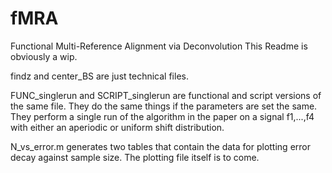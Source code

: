 # fMRA
Functional Multi-Reference Alignment via Deconvolution
This Readme is obviously a wip.

findz and center_BS are just technical files.

FUNC_singlerun and SCRIPT_singlerun are functional and script versions of the same file. They do the same things if the parameters are set the same. They perform a single run of the algorithm in the paper on a signal f1,...,f4 with either an aperiodic or uniform shift distribution.  

N_vs_error.m generates two tables that contain the data for plotting error decay against sample size. The plotting file itself is to come. 
